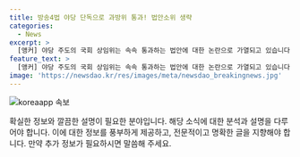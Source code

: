 ```yaml
---
title: 방송4법 야당 단독으로 과방위 통과! 법안소위 생략
categories:
  - News
excerpt: >
  [앵커] 야당 주도의 국회 상임위는 속속 통과하는 법안에 대한 논란으로 가열되고 있습니다. 방송3법 등 3개 법안이 야당 주도로 상임위 통과되고, 여야 간의 갈등이 고조되고 있습니다. 국민의힘은 상임위 구성에 대한 불만을 제기하며 헌법재판소에 권한쟁의심판을 청구하고, 더불어민주당은 시간을 끌며 여당의 민생 외면을 비판하고 있습니다. 또한 민주당은 윤석열 대통령의 장모와 관련된 사건을 특검을 추진하고 있습니다. 현재 상황에서 여야 간의 갈등은 심화되고 있습니다.
feature_text: >
  [앵커] 야당 주도의 국회 상임위는 속속 통과하는 법안에 대한 논란으로 가열되고 있습니다. 방송3법 등 3개 법안이 야당 주도로 상임위 통과되고, 여야 간의 갈등이 고조되고 있습니다. 국민의힘은 상임위 구성에 대한 불만을 제기하며 헌법재판소에 권한쟁의심판을 청구하고, 더불어민주당은 시간을 끌며 여당의 민생 외면을 비판하고 있습니다. 또한 민주당은 윤석열 대통령의 장모와 관련된 사건을 특검을 추진하고 있습니다. 현재 상황에서 여야 간의 갈등은 심화되고 있습니다.
image: 'https://newsdao.kr/res/images/meta/newsdao_breakingnews.jpg'
---
```


<p><img src="https://newsdao.kr/res/images/meta/newsdao_breakingnews.jpg" alt="koreaapp 속보" /></p>

<p>확실한 정보와 깔끔한 설명이 필요한 분야입니다. 해당 소식에 대한 분석과 설명을 다루어야 합니다. 이에 대한 정보를 풍부하게 제공하고, 전문적이고 명확한 글을 지향해야 합니다. 만약 추가 정보가 필요하시면 말씀해 주세요.</p>


